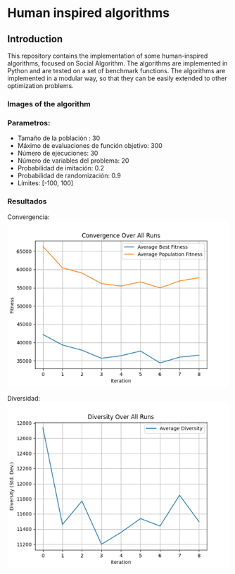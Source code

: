 # Human inspired algorithms

## Introduction
This repository contains the implementation of some human-inspired algorithms, focused on Social Algorithm. The algorithms are implemented in Python and are tested on a set of benchmark functions. The algorithms are implemented in a modular way, so that they can be easily extended to other optimization problems.

### Images of the algorithm

### Parametros:
- Tamaño de la población : 30
- Máximo de evaluaciones de función objetivo: 300
- Número de ejecuciones: 30
- Número de variables del problema: 20
- Probabilidad de imitación: 0.2
- Probabilidad de randomización: 0.9
- Límites: [-100, 100]

### Resultados
Convergencia:
![alt text](https://github.com/AldaCL/human-inspired-optimization-algorithms/blob/main/convergence_20241219-093044.png?raw=true)

Diversidad:
![alt text](https://github.com/AldaCL/human-inspired-optimization-algorithms/blob/main/diversity_20241219-093044.png?raw=true)
